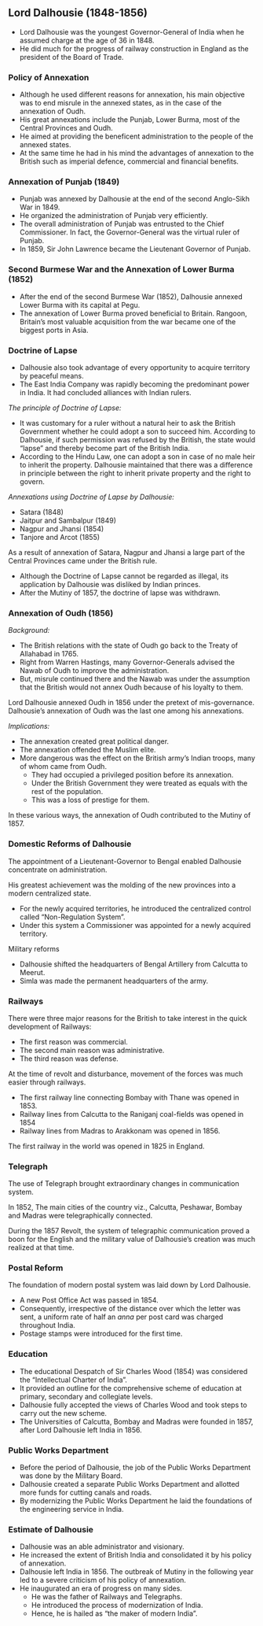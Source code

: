
## Lord Dalhousie (1848-1856)
* Lord Dalhousie was the youngest Governor-General of India when he assumed charge at the age of 36 in 1848.
* He did much for the progress of railway construction in England as the president of the Board of Trade.

### Policy of Annexation
* Although he used different reasons for annexation, his main objective was to end misrule in the annexed states, as in the case of the annexation of Oudh.
* His great annexations include the Punjab, Lower Burma, most of the Central Provinces and Oudh.
* He aimed at providing the beneficent administration to the people of the annexed states.
* At the same time he had in his mind the advantages of annexation to the British such as imperial defence, commercial and financial benefits.

### Annexation of Punjab (1849)
* Punjab was annexed by Dalhousie at the end of the second Anglo-Sikh War in 1849.
* He organized the administration of Punjab very efficiently.
* The overall administration of Punjab was entrusted to the Chief Commissioner. In fact, the Governor-General was the virtual ruler of Punjab.
* In 1859, Sir John Lawrence became the Lieutenant Governor of Punjab.

### Second Burmese War and the Annexation of Lower Burma (1852)
* After the end of the second Burmese War (1852), Dalhousie annexed Lower Burma with its capital at Pegu.
* The annexation of Lower Burma proved beneficial to Britain. Rangoon, Britain’s most valuable acquisition from the war became one of the biggest ports in Asia.

### Doctrine of Lapse
* Dalhousie also took advantage of every opportunity to acquire territory by peaceful means.
* The East India Company was rapidly becoming the predominant power in India. It had concluded alliances with Indian rulers.

_The principle of Doctrine of Lapse:_
* It was customary for a ruler without a natural heir to ask the British Government whether he could adopt a son to succeed him. According to Dalhousie, if such permission was refused by the British, the state would “lapse” and thereby become part of the British India.
* According to the Hindu Law, one can adopt a son in case of no male heir to inherit the property. Dalhousie maintained that there was a difference in principle between the right to inherit private property and the right to govern.

_Annexations using Doctrine of Lapse by Dalhousie:_
* Satara (1848)
* Jaitpur and Sambalpur (1849)
* Nagpur and Jhansi (1854)
* Tanjore and Arcot (1855)

As a result of annexation of Satara, Nagpur and Jhansi a large part of the Central Provinces came under the British rule.


* Although the Doctrine of Lapse cannot be regarded as illegal, its application by Dalhousie was disliked by Indian princes.
* After the Mutiny of 1857, the doctrine of lapse was withdrawn.

### Annexation of Oudh (1856)

_Background:_
* The British relations with the state of Oudh go back to the Treaty of Allahabad in 1765.
* Right from Warren Hastings, many Governor-Generals advised the Nawab of Oudh to improve the administration.
* But, misrule continued there and the Nawab was under the assumption that the British would not annex Oudh because of his loyalty to them.

Lord Dalhousie annexed Oudh in 1856 under the pretext of mis-governance. Dalhousie’s annexation of Oudh was the last one among his annexations.

_Implications:_
* The annexation created great political danger.
* The annexation offended the Muslim elite.
* More dangerous was the effect on the British army’s Indian troops, many of whom came from Oudh.
    - They had occupied a privileged position before its annexation.
    - Under the British Government they were treated as equals with the rest of the population.
    - This was a loss of prestige for them.

In these various ways, the annexation of Oudh contributed to the Mutiny of 1857.

### Domestic Reforms of Dalhousie
The appointment of a Lieutenant-Governor to Bengal enabled Dalhousie concentrate on administration.

His greatest achievement was the molding of the new provinces into a modern centralized state.
* For the newly acquired territories, he introduced the centralized control called “Non-Regulation System”.
* Under this system a Commissioner was appointed for a newly acquired territory.

Military reforms
* Dalhousie shifted the headquarters of Bengal Artillery from Calcutta to Meerut.
* Simla was made the permanent headquarters of the army.

### Railways
There were three major reasons for the British to take interest in the quick development of Railways:
* The first reason was commercial.
* The second main reason was administrative.
* The third reason was defense.

At the time of revolt and disturbance, movement of the forces was much easier through railways.
* The first railway line connecting Bombay with Thane was opened in 1853.
* Railway lines from Calcutta to the Raniganj coal-fields was opened in 1854
* Railway lines from Madras to Arakkonam was opened in 1856.

The first railway in the world was opened in 1825 in England.

### Telegraph
The use of Telegraph brought extraordinary changes in communication system.

In 1852, The main cities of the country viz., Calcutta, Peshawar, Bombay and Madras were telegraphically connected.

During the 1857 Revolt, the system of telegraphic communication proved a boon for the English and the military value of Dalhousie’s creation was much realized at that time.

### Postal Reform
The foundation of modern postal system was laid down by Lord Dalhousie.
* A new Post Office Act was passed in 1854.
* Consequently, irrespective of the distance over which the letter was sent, a uniform rate of half an _anna_ per post card was charged throughout India.
* Postage stamps were introduced for the first time.

### Education
* The educational Despatch of Sir Charles Wood (1854) was considered the “Intellectual Charter of India”.
* It provided an outline for the comprehensive scheme of education at primary, secondary and collegiate levels.
* Dalhousie fully accepted the views of Charles Wood and took steps to carry out the new scheme.
* The Universities of Calcutta, Bombay and Madras were founded in 1857, after Lord Dalhousie left India in 1856.

### Public Works Department
* Before the period of Dalhousie, the job of the Public Works Department was done by the Military Board.
* Dalhousie created a separate Public Works Department and allotted more funds for cutting canals and roads.
* By modernizing the Public Works Department he laid the foundations of the engineering service in India.

### Estimate of Dalhousie
* Dalhousie was an able administrator and visionary.
* He increased the extent of British India and consolidated it by his policy of annexation.
* Dalhousie left India in 1856. The outbreak of Mutiny in the following year led to a severe criticism of his policy of annexation.
* He inaugurated an era of progress on many sides.
    - He was the father of Railways and Telegraphs.
    - He introduced the process of modernization of India.
    - Hence, he is hailed as “the maker of modern India”.
